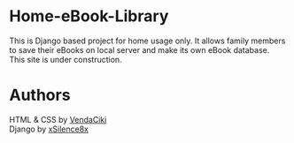 # Home-eBook-Library
This is Django based project for home usage only. It allows family members to save their eBooks on local server and make its own eBook database. <br>
This site is under construction.

# Authors
HTML & CSS by [VendaCiki](https://github.com/vendaciki) <br>
Django by [xSilence8x](https://github.com/xsilence8x)
